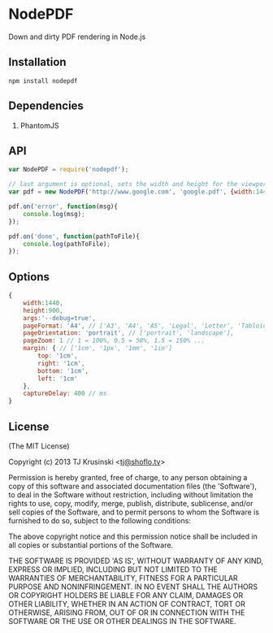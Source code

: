 # NodePDF

Down and dirty PDF rendering in Node.js

## Installation

````
npm install nodepdf
````

## Dependencies

1. PhantomJS

## API

```` javascript
var NodePDF = require('nodepdf');

// last argument is optional, sets the width and height for the viewport to render the pdf from. (see additional options)
var pdf = new NodePDF('http://www.google.com', 'google.pdf', {width:1440, height:900, args:'--debug=true'});

pdf.on('error', function(msg){
	console.log(msg);
});

pdf.on('done', function(pathToFile){
	console.log(pathToFile);
});

````

## Options
```` javascript
{
	width:1440,
	height:900,
	args:'--debug=true',
	pageFormat: 'A4', // ['A3', 'A4', 'A5', 'Legal', 'Letter', 'Tabloid']
	pageOrientation: 'portrait', // ['portrait', 'landscape'],
	pageZoom: 1 // 1 = 100%, 0.5 = 50%, 1.5 = 150% ...
	margin: { // ['1cm', '1px', '1mm', '1in']
		top: '1cm',
		right: '1cm',
		bottom: '1cm',
		left: '1cm'
	},
	captureDelay: 400 // ms
}
````

## License

(The MIT License)

Copyright (c) 2013 TJ Krusinski &lt;tj@shoflo.tv&gt;

Permission is hereby granted, free of charge, to any person obtaining
a copy of this software and associated documentation files (the
'Software'), to deal in the Software without restriction, including
without limitation the rights to use, copy, modify, merge, publish,
distribute, sublicense, and/or sell copies of the Software, and to
permit persons to whom the Software is furnished to do so, subject to
the following conditions:

The above copyright notice and this permission notice shall be
included in all copies or substantial portions of the Software.

THE SOFTWARE IS PROVIDED 'AS IS', WITHOUT WARRANTY OF ANY KIND,
EXPRESS OR IMPLIED, INCLUDING BUT NOT LIMITED TO THE WARRANTIES OF
MERCHANTABILITY, FITNESS FOR A PARTICULAR PURPOSE AND NONINFRINGEMENT.
IN NO EVENT SHALL THE AUTHORS OR COPYRIGHT HOLDERS BE LIABLE FOR ANY
CLAIM, DAMAGES OR OTHER LIABILITY, WHETHER IN AN ACTION OF CONTRACT,
TORT OR OTHERWISE, ARISING FROM, OUT OF OR IN CONNECTION WITH THE
SOFTWARE OR THE USE OR OTHER DEALINGS IN THE SOFTWARE.
